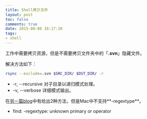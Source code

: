 ```yaml
---
title: Shell拷贝文件
layout: post
toc: false
comments: true
date: 2015-08-06 16:17:20
tags:
- shell
---
```

工作中需要拷贝资源，但是不需要拷贝文件夹中的「**.svn**」隐藏文件。

解决方法如下：

```bash
rsync --exclude=.svn $SRC_DIR/ $DST_DIR/ -r
```

- -r, --recursive 对子目录以递归模式处理。
- -v, --verbose 详细模式输出。

在[另一篇blog](http://zohead.com/archives/linux-copy-directory-ignore-files/)中有给出2种方法，但是Mac中不支持**-regextype**。

- find: -regextype: unknown primary or operator
